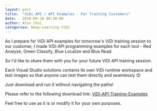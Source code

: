 ```yaml
---
layout: post
title:  "ViDi API / API Examples - For Training Customers"
date:   2018-09-18 00:30:00
author: Alex Choi
categories: Deep-Learning ViDi
---
```


As I prepare for ViDi API examples for tomorrow's ViDi training session to our customer, I made ViDi API programming examples for each tool - Red Analyze, Green Classify, Blue Localize and Blue Read.

So I'd like to share them with you for your future ViDi API training session.

Each Visual Studio solutions contains its own ViDi runtime workspace and test images so that anyone can test them directly and seamlessly 😊

Just download and run it without navigating the paths!

Please refer to the following download link:
[ViDi-API-Training-Examples](https://cognexcorporation-my.sharepoint.com/:f:/g/personal/alex_choi_cognex_com/El8OycygHX1DmBrLJWZiGcoBn49ySx94ldoc7Ih0zElN5g?e=ColmEj)

Feel free to use as it is or modify it for your own purposes.
